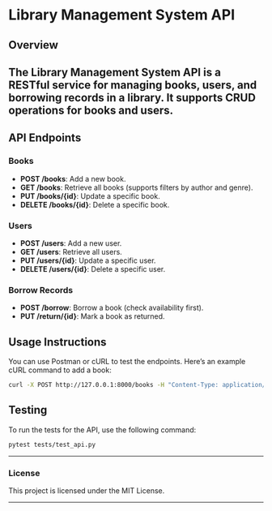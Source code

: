 
# Library Management System API

## Overview
The Library Management System API is a RESTful service for managing books, users, and borrowing records in a library. It supports CRUD operations for books and users.
---
## API Endpoints

### Books
- **POST /books**: Add a new book.
- **GET /books**: Retrieve all books (supports filters by author and genre).
- **PUT /books/{id}**: Update a specific book.
- **DELETE /books/{id}**: Delete a specific book.

### Users
- **POST /users**: Add a new user.
- **GET /users**: Retrieve all users.
- **PUT /users/{id}**: Update a specific user.
- **DELETE /users/{id}**: Delete a specific user.

### Borrow Records
- **POST /borrow**: Borrow a book (check availability first).
- **PUT /return/{id}**: Mark a book as returned.

## Usage Instructions
You can use Postman or cURL to test the endpoints. Here’s an example cURL command to add a book:

```bash
curl -X POST http://127.0.0.1:8000/books -H "Content-Type: application/json" -d '{"title": "Book Title", "author": "Author Name", "genre": "Genre", "publication_year": 2023}'
```

## Testing
To run the tests for the API, use the following command:

```bash
pytest tests/test_api.py
```
---
### License

This project is licensed under the MIT License.

---
